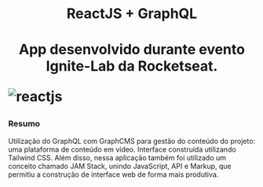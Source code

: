 <h1 align="center"> ReactJS + GraphQL <h1>
  
  <p align="center"> App desenvolvido durante evento Ignite-Lab da Rocketseat. </p>
  
![reactjs](https://user-images.githubusercontent.com/101674470/175819170-5fd4a765-3e0a-4429-a95e-0c11e6591da5.jpg)
  
### Resumo
  
Utilização do GraphQL com GraphCMS para gestão do conteúdo do projeto: uma plataforma de conteúdo em vídeo. Interface construída utilizando Tailwind CSS. Além disso, 
nessa aplicação também foi utilizado um conceito chamado JAM Stack, unindo JavaScript, API e Markup, que permitiu a construção de interface web de forma mais produtiva. 


